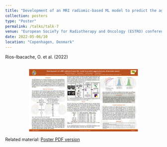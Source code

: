 ```yaml
---
title: "Development of an MRI radiomic-based ML model to predict the aggressiveness of prostate cancer"
collection: posters
type: "Poster"
permalink: /talks/talk-7
venue: "European SocieTy for Radiotherapy and Oncology (ESTRO) conference 2022"
date: 2022-05-06/10
location: "Copenhagen, Denmark"
---
```


Rios-Ibacache, O. et al. (2022) 
<center><br/><img src='/files/Poster___ESTRO-1.png' width="350" height="200"></center>


Related material: [Poster PDF version](http://odetteriosi.github.io/files/Poster___ESTRO.pdf)
